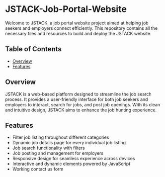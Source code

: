 # JSTACK-Job-Portal-Website

Welcome to JSTACK, a job portal website project aimed at helping job seekers and employers connect efficiently. This repository contains all the necessary files and resources to build and deploy the JSTACK website.

## Table of Contents
- [Overview](#overview)
- [Features](#features)
<!-- - [Usage](#usage)
- [License](#license) -->

## Overview
JSTACK is a web-based platform designed to streamline the job search process. It provides a user-friendly interface for both job seekers and employers to interact, search for jobs, and post job openings. With its clean and intuitive design, JSTACK aims to enhance the job hunting experience.

## Features
- Filter job listing throughout different categories
- Dynamic job details page for every individual job listing
- Job search functionality with filters
- Job posting and management for employers
- Responsive design for seamless experience across devices
- Interactive and dynamic elements powered by JavaScript
- Working contact us form

<!-- ## Usage
To use JSTACK, simply clone this repository to your local machine and open the `index.html` file in your preferred web browser. You can customize the website by editing the HTML, CSS, and JavaScript files as needed. Make sure to replace the placeholder images in the `img` directory with your own images.

## License
This project is licensed under the MIT License.
This README provides an overview of the JSTACK project, its features, file structure, usage instructions, guidelines for contributing, and licensing information. Adjust the sections and content as needed to fit your project. -->
